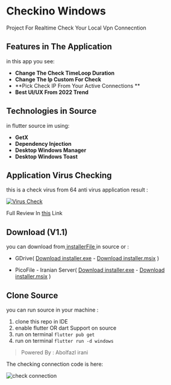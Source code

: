 # Checkino Windows

Project For Realtime Check Your Local Vpn Connecntion

## Features in The Application

in this app you see:

- **Change The Check TimeLoop Duration**
- **Change The Ip Custom For Check**
- **Pick Check IP From Your Active Connections **
- **Best UI/UX From 2022 Trend**


## Technologies in Source

in flutter source im using:

- **GetX**
- **Dependency Injection**
- **Desktop Windows Manager**
- **Desktop Windows Toast**


## Application Virus Checking

this is a check virus from 64 anti virus application result :

[![Virus Check](https://i.ibb.co/XWXWYPc/checkino-Virus-Checking.png "Virus Check")](https://www.virustotal.com/gui/file/8970be862fa4bdffa8fc8a2ac5592e9428ad8216ab0a56c030473ea10b205ea7/detection "Virus Check")

Full Review In [this](https://www.virustotal.com/gui/file/8970be862fa4bdffa8fc8a2ac5592e9428ad8216ab0a56c030473ea10b205ea7/detection "this") Link


## Download (V1.1)

you can download from[ installerFile ](https://github.com/abolfazlirani/checkino/tree/master/installerFile " installerFile ")in source or :

- GDrive( [Download installer.exe](https://drive.google.com/file/d/15Dn-oFbFff0AQ7DfH3dnVZbs4gWjVm44/view?usp=sharing "Download installer.exe") - [Download installer.msix](https://drive.google.com/file/d/1D_glzumqdbHggcyQhKS5_5VKs9cy2JSe/view?usp=sharing "Download installer.msix") )

- PicoFile - Iranian Server( [Download installer.exe](https://s22.picofile.com/file/8448095350/CheckinoSetupFile.exe.html "Download installer.exe") - [Download installer.msix](https://s22.picofile.com/file/8448095450/checkino.msix.html "Download installer.msix") )


## Clone Source

you can run source in your machine :

1. clone this repo in IDE
2. enable flutter OR dart Support on source
3. run on terminal `flutter pub get`
4. run on terminal `flutter run -d windows`


>  Powered By : Abolfazl irani

The checking connection code is here:

![check connection](https://github.com/Melanee-Melanee/checkino/assets/74653444/f27c83f8-bdf5-47c0-8551-6cb2422cfbba)

